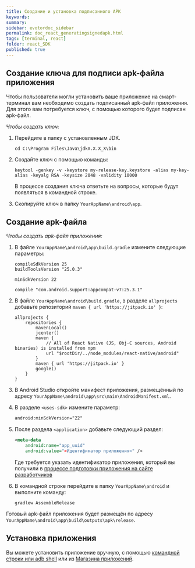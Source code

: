 ```yaml
---
title: Создание и установка подписанного APK
keywords:
summary:
sidebar: evotordoc_sidebar
permalink: doc_react_generatingsignedapk.html
tags: [terminal, react]
folder: react_SDK
published: true
---
```


## Создание ключа для подписи apk-файла приложения

Чтобы пользователи могли установить ваше приложение на смарт-терминал вам необходимо создать подписанный apk-файл приложения. Для этого вам потребуется ключ, с помощью которого будет подписан apk-файл.

*Чтобы создать ключ:*

1. Перейдите в папку с установленным JDK.

   ```
   cd C:\Program Files\Java\jdkX.X.X_X\bin
   ```

2. Создайте ключ с помощью команды:

   ```
   keytool -genkey -v -keystore my-release-key.keystore -alias my-key-alias -keyalg RSA -keysize 2048 -validity 10000
   ```

   В процессе создания ключа ответьте на вопросы, которые будут появляться в командной строке.

3. Скопируйте ключ в папку `YourAppName\android\app`.

## Создание apk-файла

*Чтобы создать apk-файл приложения:*


1. В файле `YourAppName\android\app\build.gradle` измените следующие параметры:

   ```
   compileSdkVersion 25
   buildToolsVersion "25.0.3"
   ```

   ```
   minSdkVersion 22
   ```

   ```
   compile "com.android.support:appcompat-v7:25.3.1"
   ```

2. В файле `YourAppName\android\build.gradle`, в разделе `allprojects` добавьте репозиторий `maven { url 'https://jitpack.io' }`:

   ```
   allprojects {
       repositories {
           mavenLocal()
           jcenter()
           maven {
               // All of React Native (JS, Obj-C sources, Android binaries) is installed from npm
               url "$rootDir/../node_modules/react-native/android"
           }
           maven { url 'https://jitpack.io' }
           google()
       }
   }
   ```

3. В Android Studio откройте манифест приложения, размещённый по адресу `YourAppName\android\app\src\main\AndroidManifest.xml`.

4. В разделе `<uses-sdk>` измените параметр:

   ```xml
   android:minSdkVersion="22"
   ```

5. После раздела `<application>` добавьте следующий раздел:

   ```xml
   <meta-data
       android:name="app_uuid"
       android:value="<Идентификатор приложения>" />
   ```
   Где требуется указать идентификатор приложения, который вы получили в [процессе подготовки приложения на сайте разработчиков](./doc_java_app_tutorial.html#devSiteSettingUp)
6. В командной строке перейдите в папку `YourAppName\android` и выполните команду:

   ```
   gradlew AssembleRelease
   ```

  Готовый apk-файл приложения будет размещён по адресу `YourAppName\android\app\build\outputs\apk\release`.



## Установка приложения

Вы можете установить приложение вручную, с помощью [командной строки или adb shell](./doc_app_installation.html#adb-shell) или из [Магазина приложений](./doc_app_installation.html#MarkeplaceAppInstallation).
